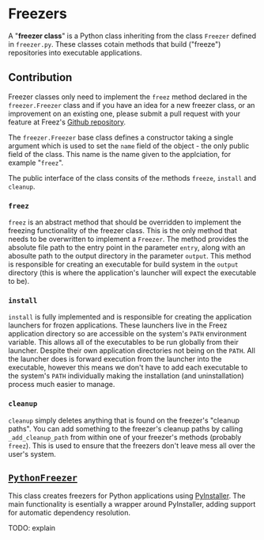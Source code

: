 # Freezers
A "**freezer class**" is a Python class inheriting from the class `Freezer` defined in `freezer.py`. These classes cotain methods that build ("freeze") repositories into executable applications.

## Contribution
Freezer classes only need to implement the `freez` method declared in the `freezer.Freezer` class and if you have an idea for a new freezer class, or an improvement on an existing one, please submit a pull request with your feature at Freez's [Github repository](https://github.com/thendg/freez).

The `freezer.Freezer` base class defines a constructor taking a single argument which is used to set the `name` field of the object - the only public field of the class. This name is the name given to the applciation, for example "`freez`".

The public interface of the class consits of the methods `freeze`, `install` and `cleanup`.

### **`freez`**
`freez` is an abstract method that should be overridden to implement the freezing functionality of the freezer class. This is the only method that needs to be overwritten to implement a `Freezer`. The method provides the absolute file path to the entry point in the parameter `entry`, along with an abosulte path to the output directory in the parameter `output`. This method is responsible for creating an executable for build system in the `output` directory (this is where the application's launcher will expect the executable to be).

### **`install`**
`install` is fully implemented and is responsible for creating the application launchers for frozen applications. These launchers live in the Freez application directory so are accessible on the system's `PATH` environment variable. This allows all of the executables to be run globally from their launcher. Despite their own application directories not being on the `PATH`. All the launcher does is forward execution from the launcher into the executable, however this means we don't have to add each executable to the system's `PATH` individually making the installation (and uninstallation) process much easier to manage.

### **`cleanup`**
`cleanup` simply deletes anything that is found on the freezer's "cleanup paths". You can add something to the freezer's cleanup paths by calling `_add_cleanup_path` from within one of your freezer's methods (probably `freez`). This is used to ensure that the freezers don't leave mess all over the user's system.

## [`PythonFreezer`](python_freezer.py)
This class creates freezers for Python applications using [PyInstaller](https://pyinstaller.org/en/stable/). The main functionality is esentially a wrapper around PyInstaller, adding support for automatic dependency resolution.

TODO: explain